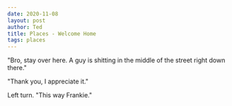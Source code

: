 ```yaml
---
date: 2020-11-08
layout: post
author: Ted
title: Places - Welcome Home
tags: places
---
```

"Bro, stay over here. A guy is shitting in the middle of the street right down there."

"Thank you, I appreciate it."

Left turn. "This way Frankie." 
